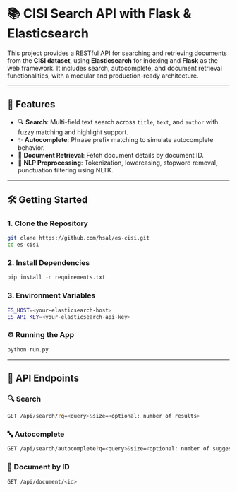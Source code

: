 # 📚 CISI Search API with Flask & Elasticsearch

This project provides a RESTful API for searching and retrieving documents from the **CISI dataset**, using **Elasticsearch** for indexing and **Flask** as the web framework. It includes search, autocomplete, and document retrieval functionalities, with a modular and production-ready architecture.

---

## 🚀 Features

- 🔍 **Search**: Multi-field text search across `title`, `text`, and `author` with fuzzy matching and highlight support.
- ✨ **Autocomplete**: Phrase prefix matching to simulate autocomplete behavior.
- 📄 **Document Retrieval**: Fetch document details by document ID.
- 🧠 **NLP Preprocessing**: Tokenization, lowercasing, stopword removal, punctuation filtering using NLTK.

---

## 🛠️ Getting Started

### 1. Clone the Repository

```bash
git clone https://github.com/hsal/es-cisi.git
cd es-cisi
```

### 2. Install Dependencies
```bash
pip install -r requirements.txt
```

### 3. Environment Variables
```bash
ES_HOST=<your-elasticsearch-host>
ES_API_KEY=<your-elasticsearch-api-key>
```


###  ⚙️ Running the App
```bash
python run.py
```

---

## 📡 API Endpoints

### 🔍 Search
```bash
GET /api/search/?q=<query>&size=<optional: number of results>
```

### 🔤 Autocomplete
```bash
GET /api/search/autocomplete?q=<query>&size=<optional: number of suggestions>
```

### 📄 Document by ID
```bash
GET /api/document/<id>
```
